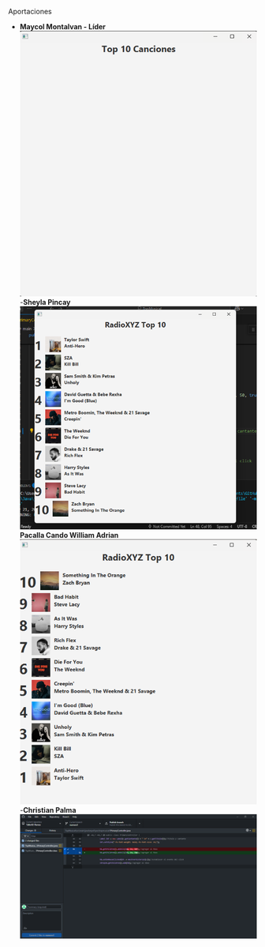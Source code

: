 Aportaciones
- **Maycol Montalvan - Líder**
![Imagen1](TopMusical/img/maycol.png)
-**Sheyla Pincay**
 ![alt text](TopMusical/img/SheylaPincay.png) 
**Pacalla Cando William Adrian**
![Cambio de orden ascendente a descendente](TopMusical/img/descendente.png)
 -**Christian Palma**
 ![Imagen cambio](TopMusical/img/numero1.png) 
